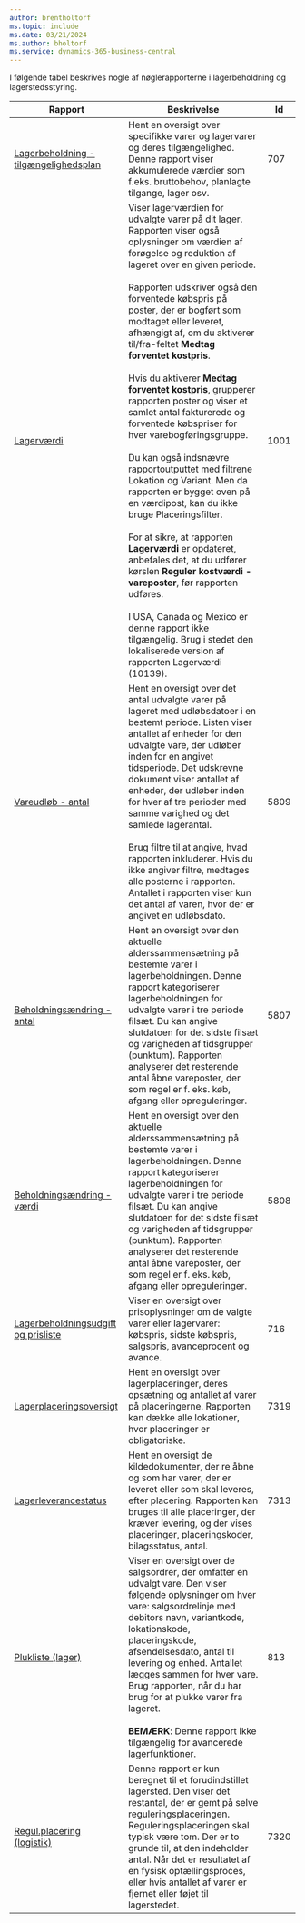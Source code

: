 ```yaml
---
author: brentholtorf
ms.topic: include
ms.date: 03/21/2024
ms.author: bholtorf
ms.service: dynamics-365-business-central
---
```


I følgende tabel beskrives nogle af nøglerapporterne i lagerbeholdning og lagerstedsstyring.

| Rapport | Beskrivelse | Id | 
|---------|---------|---------|
|[Lagerbeholdning - tilgængelighedsplan](https://businesscentral.dynamics.com?report=707)|Hent en oversigt over specifikke varer og lagervarer og deres tilgængelighed. Denne rapport viser akkumulerede værdier som f.eks. bruttobehov, planlagte tilgange, lager osv. |707|
|[Lagerværdi](https://businesscentral.dynamics.com?report=1001)|Viser lagerværdien for udvalgte varer på dit lager. Rapporten viser også oplysninger om værdien af forøgelse og reduktion af lageret over en given periode.<br><br>Rapporten udskriver også den forventede købspris på poster, der er bogført som modtaget eller leveret, afhængigt af, om du aktiverer til/fra-feltet **Medtag forventet kostpris**.<br><br>Hvis du aktiverer **Medtag forventet kostpris**, grupperer rapporten poster og viser et samlet antal fakturerede og forventede købspriser for hver varebogføringsgruppe.<br><br>Du kan også indsnævre rapportoutputtet med filtrene Lokation og Variant. Men da rapporten er bygget oven på en værdipost, kan du ikke bruge Placeringsfilter.<br><br>For at sikre, at rapporten **Lagerværdi** er opdateret, anbefales det, at du udfører kørslen **Reguler kostværdi - vareposter**, før rapporten udføres.<br><br>I USA, Canada og Mexico er denne rapport ikke tilgængelig. Brug i stedet den lokaliserede version af rapporten Lagerværdi (10139).|1001|
|[Vareudløb - antal](https://businesscentral.dynamics.com?report=5809)|Hent en oversigt over det antal udvalgte varer på lageret med udløbsdatoer i en bestemt periode. Listen viser antallet af enheder for den udvalgte vare, der udløber inden for en angivet tidsperiode. Det udskrevne dokument viser antallet af enheder, der udløber inden for hver af tre perioder med samme varighed og det samlede lagerantal.<br><br>Brug filtre til at angive, hvad rapporten inkluderer. Hvis du ikke angiver filtre, medtages alle posterne i rapporten. Antallet i rapporten viser kun det antal af varen, hvor der er angivet en udløbsdato.|5809|
|[Beholdningsændring - antal](https://businesscentral.dynamics.com?report=5807)|Hent en oversigt over den aktuelle alderssammensætning på bestemte varer i lagerbeholdningen. Denne rapport kategoriserer lagerbeholdningen for udvalgte varer i tre periode filsæt. Du kan angive slutdatoen for det sidste filsæt og varigheden af tidsgrupper (punktum). Rapporten analyserer det resterende antal åbne vareposter, der som regel er f. eks. køb, afgang eller opreguleringer.|5807|
|[Beholdningsændring - værdi](https://businesscentral.dynamics.com?report=5808)|Hent en oversigt over den aktuelle alderssammensætning på bestemte varer i lagerbeholdningen. Denne rapport kategoriserer lagerbeholdningen for udvalgte varer i tre periode filsæt. Du kan angive slutdatoen for det sidste filsæt og varigheden af tidsgrupper (punktum). Rapporten analyserer det resterende antal åbne vareposter, der som regel er f. eks. køb, afgang eller opreguleringer.|5808|
|[Lagerbeholdningsudgift og prisliste](https://businesscentral.dynamics.com?report=716)|Viser en oversigt over prisoplysninger om de valgte varer eller lagervarer: købspris, sidste købspris, salgspris, avanceprocent og avance. |716|
|[Lagerplaceringsoversigt](https://businesscentral.dynamics.com?report=7319)|Hent en oversigt over lagerplaceringer, deres opsætning og antallet af varer på placeringerne. Rapporten kan dække alle lokationer, hvor placeringer er obligatoriske. |7319|
|[Lagerleverancestatus](https://businesscentral.dynamics.com?report=7313)|Hent en oversigt de kildedokumenter, der re åbne og som har varer, der er leveret eller som skal leveres, efter placering. Rapporten kan bruges til alle placeringer, der kræver levering, og der vises placeringer, placeringskoder, bilagsstatus, antal.|7313|
|[Plukliste (lager)](https://businesscentral.dynamics.com?report=813)|Viser en oversigt over de salgsordrer, der omfatter en udvalgt vare. Den viser følgende oplysninger om hver vare: salgsordrelinje med debitors navn, variantkode, lokationskode, placeringskode, afsendelsesdato, antal til levering og enhed. Antallet lægges sammen for hver vare. Brug rapporten, når du har brug for at plukke varer fra lageret.<br><br>**BEMÆRK**: Denne rapport ikke tilgængelig for avancerede lagerfunktioner.|813|
|[Regul.placering (logistik)](https://businesscentral.dynamics.com?report=7320)|Denne rapport er kun beregnet til et forudindstillet lagersted. Den viser det restantal, der er gemt på selve reguleringsplaceringen. Reguleringsplaceringen skal typisk være tom. Der er to grunde til, at den indeholder antal. Når det er resultatet af en fysisk optællingsproces, eller hvis antallet af varer er fjernet eller føjet til lagerstedet.|7320|
